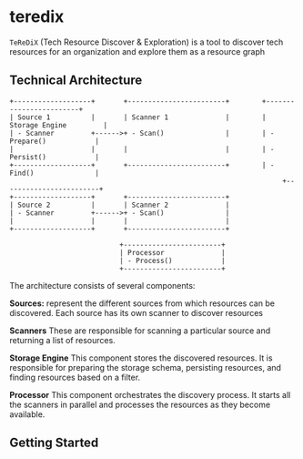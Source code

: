 # teredix
`TeReDiX` (Tech Resource Discover &amp; Exploration) is a tool to discover tech resources for an organization and explore them as a resource graph

## Technical Architecture

```
+-------------------+       +------------------------+        +------------------------+
| Source 1          |       | Scanner 1              |        | Storage Engine         |
| - Scanner         +------>+ - Scan()               |        | - Prepare()            |
|                   |       |                        |        | - Persist()            |
+-------------------+       +------------------------+        | - Find()               |
                                                                   +------------------------+
+-------------------+       +------------------------+
| Source 2          |       | Scanner 2              |
| - Scanner         +------>+ - Scan()               |
|                   |       |                        |
+-------------------+       +------------------------+

                           +------------------------+
                           | Processor              |
                           | - Process()            |
                           +------------------------+
```

The architecture consists of several components:

**Sources:** represent the different sources from which resources can be discovered. Each source has its own scanner to discover resources

**Scanners** These are responsible for scanning a particular source and returning a list of resources.

**Storage Engine** This component stores the discovered resources. It is responsible for preparing the storage schema, 
persisting resources, and finding resources based on a filter.

**Processor** This component orchestrates the discovery process. It starts all the scanners in parallel and processes 
the resources as they become available.


## Getting Started

